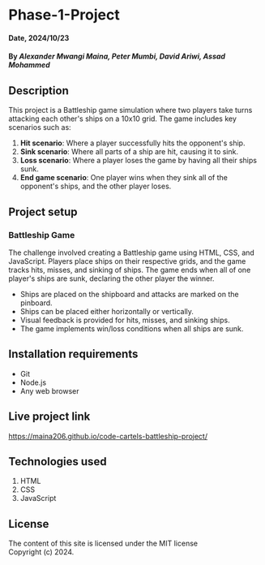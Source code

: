 # Phase-1-Project

#### Date, 2024/10/23

#### By *Alexander Mwangi Maina, Peter Mumbi, David Ariwi, Assad Mohammed*

## Description 
This project is a Battleship game simulation where two players take turns attacking each other's ships on a 10x10 grid. The game includes key scenarios such as:
1. **Hit scenario**: Where a player successfully hits the opponent's ship.
2. **Sink scenario**: Where all parts of a ship are hit, causing it to sink.
3. **Loss scenario**: Where a player loses the game by having all their ships sunk.
4. **End game scenario**: One player wins when they sink all of the opponent's ships, and the other player loses.

## Project setup 
### Battleship Game
The challenge involved creating a Battleship game using HTML, CSS, and JavaScript. Players place ships on their respective grids, and the game tracks hits, misses, and sinking of ships. The game ends when all of one player's ships are sunk, declaring the other player the winner.

- Ships are placed on the shipboard and attacks are marked on the pinboard.
- Ships can be placed either horizontally or vertically.
- Visual feedback is provided for hits, misses, and sinking ships.
- The game implements win/loss conditions when all ships are sunk.

## Installation requirements
- Git
- Node.js
- Any web browser

## Live project link
https://maina206.github.io/code-cartels-battleship-project/

## Technologies used
1. HTML
2. CSS
3. JavaScript

## License
The content of this site is licensed under the MIT license  
Copyright (c) 2024.
